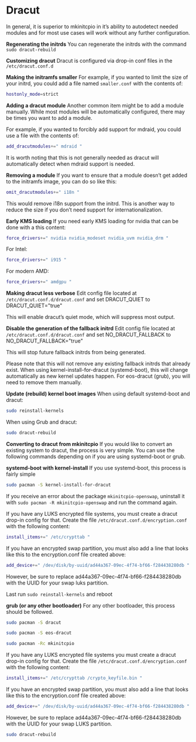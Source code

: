 # Dracut

In general, it is superior to mkinitcpio in it’s ability to autodetect needed modules and for most use cases will work without any further configuration.

**Regenerating the initrds**
You can regenerate the initrds with the command `sudo dracut-rebuild`

**Customizing dracut**
Dracut is configured via drop-in conf files in the `/etc/dracut.conf.d`

**Making the initramfs smaller**
For example, if you wanted to limit the size of your initrd, you could add a file named `smaller.conf` with the contents of:

```bash
hostonly_mode=strict
```

**Adding a dracut module**
Another common item might be to add a module manually. While most modules will be automatically configured, there may be times you want to add a module.

For example, if you wanted to forcibly add support for mdraid, you could use a file with the contents of:

```bash
add_dracutmodules+=" mdraid "
```

It is worth noting that this is not generally needed as dracut will automatically detect when mdraid support is needed.

**Removing a module**
If you want to ensure that a module doesn’t get added to the initramfs image, you can do so like this:

```bash
omit_dracutmodules+=" i18n "
```

This would remove i18n support from the initrd. This is another way to reduce the size if you don’t need support for internationalization.

**Early KMS loading**
If you need early KMS loading for nvidia that can be done with a this content:

```bash
force_drivers+=" nvidia nvidia_modeset nvidia_uvm nvidia_drm "
```

For Intel:

```bash
force_drivers+=" i915 "
```

For modern AMD:

```bash
force_drivers+=" amdgpu "
```

**Making dracut less verbose**
Edit config file located at `/etc/dracut.conf.d/dracut.conf` and set DRACUT_QUIET to DRACUT_QUIET="true"

This will enable dracut’s quiet mode, which will suppress most output.

**Disable the generation of the fallback initrd**
Edit config file located at `/etc/dracut.conf.d/dracut.conf` and set NO_DRACUT_FALLBACK to NO_DRACUT_FALLBACK="true"

This will stop future fallback initrds from being generated.

Please note that this will not remove any existing fallback initrds that already exist. When using kernel-install-for-dracut (systemd-boot), this will change automatically as new kernel updates happen. For eos-dracut (grub), you will need to remove them manually.

**Update (rebuild) kernel boot images**
When using default systemd-boot and dracut:

```bash
sudo reinstall-kernels
```

When using Grub and dracut:

```bash
sudo dracut-rebuild
```

**Converting to dracut from mkinitcpio**
If you would like to convert an existing system to dracut, the process is very simple. You can use the following commands depending on if you are using systemd-boot or grub.

**systemd-boot with kernel-install**
If you use systemd-boot, this process is fairly simple

```bash
sudo pacman -S kernel-install-for-dracut
```

If you receive an error about the package `mkinitcpio-openswap`, uninstall it with `sudo pacman -R mkinitcpio-openswap` and run the command again.

If you have any LUKS encrypted file systems, you must create a dracut drop-in config for that. Create the file `/etc/dracut.conf.d/encryption.conf` with the following content:

```bash
install_items+=" /etc/crypttab "
```

If you have an encrypted swap partition, you must also add a line that looks like this to the encryption.conf file created above:

```bash
add_device+=" /dev/disk/by-uuid/ad44a367-09ec-4f74-bf66-f284438280db "
```

However, be sure to replace ad44a367-09ec-4f74-bf66-f284438280db with the UUID for your swap luks partition.

Last run `sudo reinstall-kernels` and reboot

**grub (or any other bootloader)**
For any other bootloader, this process should be followed.

```bash
sudo pacman -S dracut

sudo pacman -S eos-dracut

sudo pacman -Rc mkinitcpio
```

If you have any LUKS encrypted file systems you must create a dracut drop-in config for that. Create the file `/etc/dracut.conf.d/encryption.conf` with the following content:

```bash
install_items+=" /etc/crypttab /crypto_keyfile.bin "
```

If you have an encrypted swap partition, you must also add a line that looks like this to the encryption.conf file created above:

```bash
add_device+=" /dev/disk/by-uuid/ad44a367-09ec-4f74-bf66-f284438280db "
```

However, be sure to replace ad44a367-09ec-4f74-bf66-f284438280db with the UUID for your swap LUKS partition.

```bash
sudo dracut-rebuild
```
